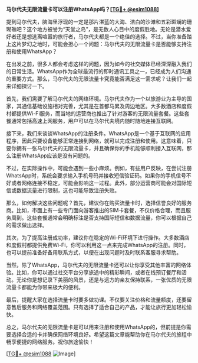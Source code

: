 **马尔代夫无限流量卡可以注册WhatsApp吗？[[TG💪+ @esim1088](https://t.me/s/esim1088)]**

提到马尔代夫，脑海里浮现的一定是那片湛蓝的大海、洁白的沙滩和五彩斑斓的珊瑚礁吧？这个地方被誉为“天堂之岛”，是无数人心目中的度假胜地。无论是潜水爱好者还是想逃离喧嚣的旅行者，马尔代夫都是一个绝佳的选择。不过，当你准备踏上这片梦幻之地时，可能会担心一个问题：马尔代夫的无限流量卡是否能够支持注册和使用WhatsApp？

在出发之前，很多人都会考虑这样的问题，因为如今的社交媒体已经深深融入我们的日常生活。WhatsApp作为全球最流行的即时通讯工具之一，已经成为人们沟通的重要方式。那么，马尔代夫的无限流量卡究竟能否满足这一需求呢？让我们一起来详细探讨一下。

首先，我们需要了解马尔代夫的网络环境。马尔代夫作为一个以旅游业为主导的国家，其通信基础设施相对完善，尤其是在首都马累及周边地区。大多数酒店和度假村都提供Wi-Fi服务，而当地的运营商也推出了针对游客的无限流量套餐。这些套餐通常包括高速上网服务，用户可以在马尔代夫境内随时随地连接互联网。

接下来，我们来谈谈WhatsApp的注册条件。WhatsApp是一个基于互联网的应用程序，因此只要设备能够正常连接到网络，就可以完成注册和使用。这意味着，只要你拥有一张马尔代夫的无限流量卡，并且确保你的手机能够顺利接入互联网，那么注册WhatsApp应该是没有问题的。

不过，在实际操作中，可能会遇到一些小麻烦。例如，有些用户反映，在尝试注册WhatsApp时，系统会要求输入手机号码并接收短信验证码。如果你的手机信号不好或者网络连接不稳定，可能会影响这一过程。此外，部分运营商可能会对国际短信或数据流量进行限制，这也可能导致注册失败。

那么，如何解决这些问题呢？首先，建议你在购买流量卡时，选择信誉良好的服务商。比如，市面上有一些专门面向游客推出的SIM卡套餐，不仅价格合理，而且服务周到。这些套餐通常会明确标注是否支持国际短信和数据流量，你可以根据自己的需求做出选择。

其次，为了提高注册成功率，建议你在稳定的Wi-Fi环境下进行操作。大多数酒店和度假村都提供免费Wi-Fi，你可以利用这一点来完成WhatsApp的注册。同时，也可以提前准备好备用联系方式，以便在出现问题时及时联系客服寻求帮助。

当然，除了WhatsApp，马尔代夫的无限流量卡还可以让你享受其他丰富的网络体验。比如，你可以通过社交平台分享旅途中的精彩瞬间，或者在线预订餐厅和活动。无论你是想记录下美丽的风景，还是与远方的亲友保持联系，一张优质的无限流量卡都能为你带来极大的便利。

最后，提醒大家在选择流量卡时要多做功课。不仅要关注价格和流量额度，还要留意售后服务和网络覆盖范围。只有选择了适合自己的产品，才能让旅行更加轻松愉快。

总之，马尔代夫的无限流量卡是可以用来注册和使用WhatsApp的，但前提是你需要选择合适的卡并确保网络环境良好。希望这篇文章能帮助你在马尔代夫的旅程中畅享便捷的网络服务。祝你旅途愉快！

[[TG💪+ @esim1088](https://t.me/s/esim1088) ![Image](https://i.postimg.cc/4NQfJmqS/Snipaste-2025-05-13-00-14-12.png)]